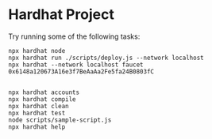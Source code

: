 # Hardhat Project

Try running some of the following tasks:

```shell
npx hardhat node
npx hardhat run ./scripts/deploy.js --network localhost
npx hardhat --network localhost faucet 0x6148a120673A16e3f7BeAaAa2Fe5fa24B0803fC


npx hardhat accounts
npx hardhat compile
npx hardhat clean
npx hardhat test
node scripts/sample-script.js
npx hardhat help
```
